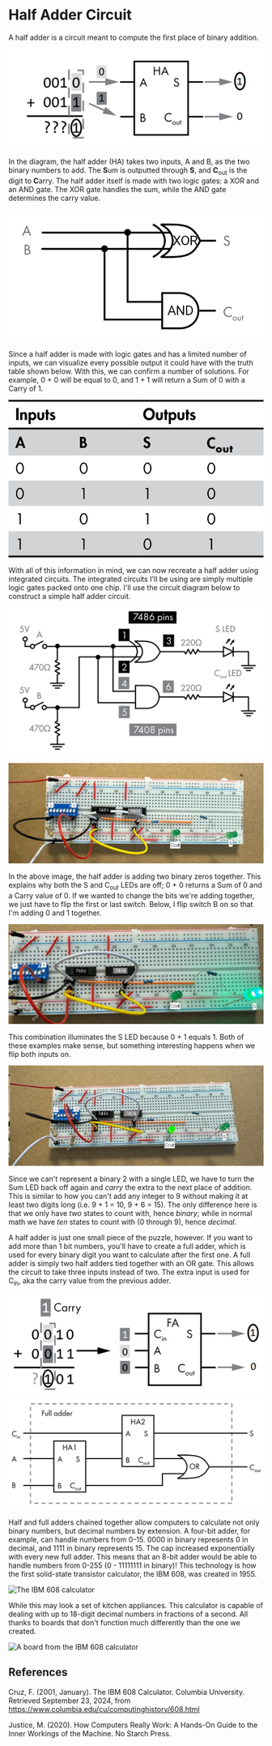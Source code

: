 # Half Adder Circuit

A half adder is a circuit meant to compute the first place of binary addition.

![Diagram of binary addition compared to a half adder](https://raw.githubusercontent.com/bedrockskeleton/half-adder/refs/heads/main/images/halfadderdiagram.png)

In the diagram, the half adder (HA) takes two inputs, A and B, as the two binary numbers to add. The **S**um is outputted through **S**, and **C**<sub>out</sub> is the digit to **C**arry. The half adder itself is made with two logic gates: a XOR and an AND gate. The XOR gate handles the sum, while the AND gate determines the carry value.

![Diagram of a half adder using logic gates](https://raw.githubusercontent.com/bedrockskeleton/half-adder/refs/heads/main/images/halfaddergates.png)

Since a half adder is made with logic gates and has a limited number of inputs, we can visualize every possible output it could have with the truth table shown below. With this, we can confirm a number of solutions. For example, 0 + 0 will be equal to 0, and 1 + 1 will return a Sum of 0 with a Carry of 1.

![Truth table for a half adder](https://raw.githubusercontent.com/bedrockskeleton/half-adder/refs/heads/main/images/halfaddertruthtable.png)

With all of this information in mind, we can now recreate a half adder using integrated circuits. The integrated circuits I'll be using are simply multiple logic gates packed onto one chip. I'll use the circuit diagram below to construct a simple half adder circuit.

![Circuit diagram of a half adder](https://raw.githubusercontent.com/bedrockskeleton/half-adder/refs/heads/main/images/halfaddercircuitdiagram.png)

![Constructed half adder circuit](https://raw.githubusercontent.com/bedrockskeleton/half-adder/refs/heads/main/images/halfaddercircuit0%2B0.png)

In the above image, the half adder is adding two binary zeros together. This explains why both the S and C<sub>out</sub> LEDs are off; 0 + 0 returns a Sum of 0 and a Carry value of 0. If we wanted to change the bits we're adding together, we just have to flip the first or last switch. Below, I flip switch B on so that I'm adding 0 and 1 together.

![Half adder circuit with switch B on](https://raw.githubusercontent.com/bedrockskeleton/half-adder/refs/heads/main/images/halfaddercircuit0%2B1.png)

This combination illuminates the S LED because 0 + 1 equals 1. Both of these examples make sense, but something interesting happens when we flip both inputs on.

![Half adder circuit with both switches active](https://raw.githubusercontent.com/bedrockskeleton/half-adder/refs/heads/main/images/halfaddercircuit1%2B1.png)

Since we can't represent a binary 2 with a single LED, we have to turn the Sum LED back off again and *carry* the extra to the next place of addition. This is similar to how you can't add any integer to 9 without making it at least two digits long (i.e. 9 + 1 = 10, 9 + 6 = 15). The only difference here is that we only have *two* states to count with, hence *binary*; while in normal math we have *ten* states to count with (0 through 9), hence *decimal*.

A half adder is just one small piece of the puzzle, however. If you want to add more than 1 bit numbers, you'll have to create a full adder, which is used for every binary digit you want to calculate after the first one. A full adder is simply two half adders tied together with an OR gate. This allows the circuit to take three inputs instead of two. The extra input is used for C<sub>in</sub>, aka the carry value from the previous adder.

![Full adder in context](https://raw.githubusercontent.com/bedrockskeleton/half-adder/refs/heads/main/images/fulladderexample.png)
![Diagram of a full adder](https://raw.githubusercontent.com/bedrockskeleton/half-adder/refs/heads/main/images/fulladder.png)

Half and full adders chained together allow computers to calculate not only binary numbers, but decimal numbers by extension. A four-bit adder, for example, can handle numbers from 0-15. 0000 in binary represents 0 in decimal, and 1111 in binary represents 15. The cap increased exponentially with every new full adder. This means that an 8-bit adder would be able to handle numbers from 0-255 (0 - 11111111 in binary)! This technology is how the first solid-state transistor calculator, the IBM 608, was created in 1955.

![The IBM 608 calculator](https://www.columbia.edu/cu/computinghistory/608.jpg)

While this may look a set of kitchen appliances. This calculator is capable of dealing with up to 18-digit decimal numbers in fractions of a second. All thanks to boards that don't function much differently than the one we created.

![A board from the IBM 608 calculator](https://archive.computerhistory.org/resources/access/physical-object/2012/02/102746916.01.01.lg.JPG)

## References
Cruz, F. (2001, January). The IBM 608 Calculator. Columbia University. Retrieved September 23, 2024, from https://www.columbia.edu/cu/computinghistory/608.html

Justice, M. (2020). How Computers Really Work: A Hands-On Guide to the Inner Workings of the Machine. No Starch Press.
